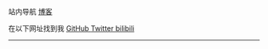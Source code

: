 <p>
  <p>
    <span class="inline-block mr-1.5 mb-2">站内导航</span>
      <span class="inline-flex flex-wrap gap-2 op-75 hover:op-100">
        <a
          href="/blog"
          aria-label="访问博客页面"
        >
          <span i-ri-article-line></span> 博客
        </a>
        <!-- <a
          href="/photograph"
          aria-label="访问图库页面"
        >
          <span i-ri-image-line></span> 图库（施工中）
        </a> -->
      </span>
    </p>

  <span class="inline-block mr-1.5 mb-2">在以下网址找到我</span>
  <span class="inline-flex flex-wrap gap-2 op-75 hover:op-100">
    <a
      href="https://github.com/dvlin-dev"
      target="_blank"
      aria-label="Find me on GitHub (external link)"
    >
      <span i-simple-icons-github></span> GitHub
    </a>
    <a
      href="https://x.com/dvlin_dev"
      target="_blank"
      aria-label="Find me on Twitter (external link)"
    >
      <span i-ri-twitter-x-fill></span> Twitter
    </a>
    <!-- <a
      href="https://www.instagram.com/dvlin0/"
      target="_blank"
      aria-label="Find me on Instagram (external link)"
    >
      <span i-simple-icons-instagram></span> Instagram
    </a> -->
    <a
      href="https://space.bilibili.com/519295997?spm_id_from=333.1007.0.0"
      target="_blank"
      aria-label="Find me on YouTube (external link)"
    >
      <span i-simple-icons-youtube></span> bilibili
    </a>
  </span>
</p>

---

<!-- 
<div class="flex flex-wrap gap-4">
  <a
    class="btn-rose"
    href="https://github.com/sponsors/lin-stephanie"
    target="_blank"
    aria-label="Support Stephanie Lin (external link)"
  >
    <div class="i-ph-heart-duotone transition-all ease-out duration-200"></div>
    Support Stephanie Lin (Maintainer)
  </a>
  <a
    class="btn-yellow"
    href="https://github.com/sponsors/antfu"
    target="_blank"
    aria-label="Support Anthony Fu (external link)"
  >
    <div class="i-ph-lightning-duotone transition-all ease-out duration-200"></div>
    Support Anthony Fu (Designer)
  </a>
</div> -->
